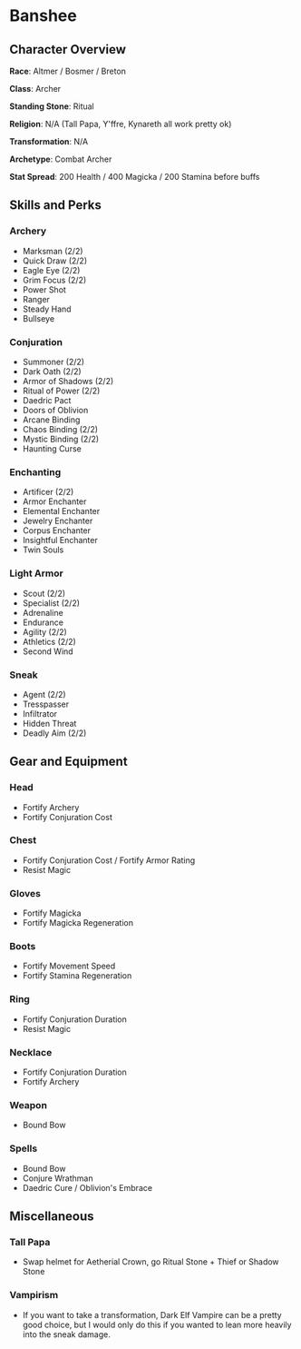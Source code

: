 # Banshee

## Character Overview

**Race**: Altmer / Bosmer / Breton

**Class**: Archer

**Standing Stone**: Ritual

**Religion**: N/A (Tall Papa, Y'ffre, Kynareth all work pretty ok)

**Transformation**: N/A

**Archetype**: Combat Archer

**Stat Spread**: 200 Health / 400 Magicka / 200 Stamina before buffs

## Skills and Perks

### Archery

 - Marksman (2/2)
 - Quick Draw (2/2)
 - Eagle Eye (2/2)
 - Grim Focus (2/2)
 - Power Shot 
 - Ranger
 - Steady Hand
 - Bullseye	

### Conjuration

 - Summoner (2/2)
 - Dark Oath (2/2)
 - Armor of Shadows (2/2)
 - Ritual of Power (2/2)
 - Daedric Pact
 - Doors of Oblivion
 - Arcane Binding
 - Chaos Binding (2/2)
 - Mystic Binding (2/2)
 - Haunting Curse
		
### Enchanting

 - Artificer (2/2)
 - Armor Enchanter
 - Elemental Enchanter
 - Jewelry Enchanter
 - Corpus Enchanter
 - Insightful Enchanter
 - Twin Souls
		
### Light Armor

 - Scout (2/2)
 - Specialist (2/2)
 - Adrenaline
 - Endurance
 - Agility (2/2)
 - Athletics (2/2)
 - Second Wind
		
### Sneak

 - Agent (2/2)
 - Tresspasser
 - Infiltrator
 - Hidden Threat
 - Deadly Aim (2/2)

## Gear and Equipment

### Head

 - Fortify Archery
 - Fortify Conjuration Cost

### Chest

 - Fortify Conjuration Cost / Fortify Armor Rating
 - Resist Magic

### Gloves

 - Fortify Magicka
 - Fortify Magicka Regeneration

### Boots

 - Fortify Movement Speed
 - Fortify Stamina Regeneration

### Ring

 - Fortify Conjuration Duration
 - Resist Magic

### Necklace

 - Fortify Conjuration Duration
 - Fortify Archery

### Weapon

 - Bound Bow

### Spells

 - Bound Bow
 - Conjure Wrathman
 - Daedric Cure / Oblivion's Embrace

## Miscellaneous

### Tall Papa

 - Swap helmet for Aetherial Crown, go Ritual Stone + Thief or Shadow Stone
 
### Vampirism

 - If you want to take a transformation, Dark Elf Vampire can be a pretty good choice, but I would only do this if you wanted to lean more heavily into the sneak damage.